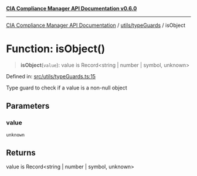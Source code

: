 [**CIA Compliance Manager API Documentation v0.6.0**](../../../README.md)

***

[CIA Compliance Manager API Documentation](../../../modules.md) / [utils/typeGuards](../README.md) / isObject

# Function: isObject()

> **isObject**(`value`): value is Record\<string \| number \| symbol, unknown\>

Defined in: [src/utils/typeGuards.ts:15](https://github.com/Hack23/cia-compliance-manager/blob/ca083b463223765b22422b66b3a43930241849bd/src/utils/typeGuards.ts#L15)

Type guard to check if a value is a non-null object

## Parameters

### value

`unknown`

## Returns

value is Record\<string \| number \| symbol, unknown\>
